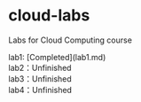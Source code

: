 # cloud-labs
Labs for Cloud Computing course
<div>
  lab1: [Completed](lab1.md)<br>
  lab2：Unfinished<br>
  lab3：Unfinished<br>
  lab4：Unfinished
</div>
